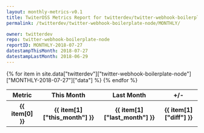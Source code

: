 ```yaml
---
layout: monthly-metrics-v0.1
title: TwiterOSS Metrics Report for twitterdev/twitter-webhook-boilerplate-node | MONTHLY-2018-07-27 | 2018-07-27
permalink: /twitterdev/twitter-webhook-boilerplate-node/MONTHLY/

owner: twitterdev
repo: twitter-webhook-boilerplate-node
reportID: MONTHLY-2018-07-27
datestampThisMonth: 2018-07-27
datestampLastMonth: 2018-06-29
---
```


<table style="width: 100%">
    <tr>
        <th>Metric</th>
        <th>This Month</th>
        <th>Last Month</th>
        <th>+/-</th>
    </tr>
    {% for item in site.data["twitterdev"]["twitter-webhook-boilerplate-node"]["MONTHLY-2018-07-27"]["data"] %}
    <tr>
        <th>{{ item[0] }}</th>
        <th>{{ item[1]["this_month"] }}</th>
        <th>{{ item[1]["last_month"] }}</th>
        <th>{{ item[1]["diff"] }}</th>
    </tr>
    {% endfor %}
</table>


